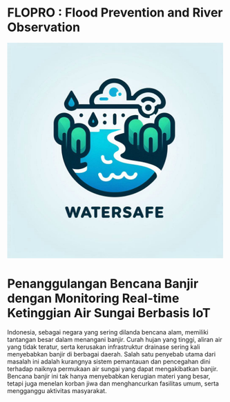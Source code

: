 # FLOPRO : Flood Prevention and River Observation
<!DOCTYPE html>
<html lang="id">
<head>
    <meta charset="UTF-8">
    <meta name="viewport" content="width=device-width, initial-scale=1.0">
    <meta http-equiv="X-UA-Compatible" content="ie=edge">
    <img src= "https://github.com/RaihanKP10/FLOPRO-Flood-Prevention-and-River-Observation/blob/main/logo%20watersafe%20(1).jpg"  width = 500>

</head>
<body>
    <div class="container">
        <h1>Penanggulangan Bencana Banjir dengan Monitoring Real-time Ketinggian Air Sungai Berbasis IoT</h1>
        <p>Indonesia, sebagai negara yang sering dilanda bencana alam, memiliki tantangan besar dalam menangani banjir. Curah hujan yang tinggi, aliran air yang tidak teratur, serta kerusakan infrastruktur drainase sering kali menyebabkan banjir di berbagai daerah. Salah satu penyebab utama dari masalah ini adalah kurangnya sistem pemantauan dan pencegahan dini terhadap naiknya permukaan air sungai yang dapat mengakibatkan banjir. Bencana banjir ini tak hanya menyebabkan kerugian materi yang besar, tetapi juga menelan korban jiwa dan menghancurkan fasilitas umum, serta mengganggu aktivitas masyarakat.</p>
